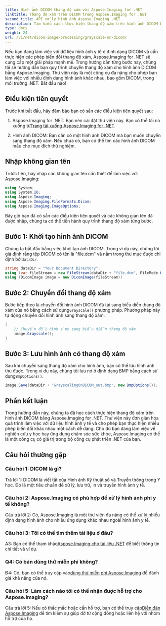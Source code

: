 ```yaml
---
title: Hình ảnh DICOM thang độ xám với Aspose.Imaging for .NET
linktitle: Thang độ xám trên DICOM trong Aspose.Imaging for .NET
second_title: API xử lý hình ảnh Aspose.Imaging .NET
description: Tìm hiểu cách thực hiện thang độ xám trên hình ảnh DICOM bằng Aspose.Imaging for .NET, một thư viện xử lý hình ảnh mạnh mẽ.
type: docs
weight: 24
url: /vi/net/dicom-image-processing/grayscale-on-dicom/
---
```

Nếu bạn đang làm việc với dữ liệu hình ảnh y tế ở định dạng DICOM và cần thực hiện các phép biến đổi thang độ xám, Aspose.Imaging for .NET sẽ cung cấp một giải pháp mạnh mẽ. Trong hướng dẫn từng bước này, chúng tôi sẽ hướng dẫn bạn quy trình chuyển thang độ xám cho hình ảnh DICOM bằng Aspose.Imaging. Thư viện này là một công cụ đa năng cho phép bạn làm việc với nhiều định dạng hình ảnh khác nhau, bao gồm DICOM, trong môi trường .NET. Bắt đầu nào!

## Điều kiện tiên quyết

Trước khi bắt đầu, hãy đảm bảo bạn có sẵn các điều kiện tiên quyết sau:

1.  Aspose.Imaging for .NET: Bạn nên cài đặt thư viện này. Bạn có thể tải nó xuống từ[Trang tải xuống Aspose.Imaging for .NET](https://releases.aspose.com/imaging/net/).

2. Hình ảnh DICOM: Bạn cần có một hình ảnh DICOM mà bạn muốn chuyển sang thang độ xám. Nếu chưa có, bạn có thể tìm các hình ảnh DICOM mẫu cho mục đích thử nghiệm.

## Nhập không gian tên

Trước tiên, hãy nhập các không gian tên cần thiết để làm việc với Aspose.Imaging:

```csharp
using System;
using System.IO;
using Aspose.Imaging;
using Aspose.Imaging.FileFormats.Dicom;
using Aspose.Imaging.ImageOptions;
```

Bây giờ bạn đã có sẵn các điều kiện tiên quyết và các không gian tên đã được nhập, chúng ta có thể tiến hành quy trình thang độ xám từng bước.

## Bước 1: Khởi tạo hình ảnh DICOM

 Chúng ta bắt đầu bằng việc khởi tạo ảnh DICOM. Trong ví dụ này, chúng tôi giả định rằng tệp DICOM có tên là "file.dcm" và nằm trong thư mục được chỉ định bởi`dataDir`.

```csharp
string dataDir = "Your Document Directory";
using (var fileStream = new FileStream(dataDir + "file.dcm", FileMode.Open, FileAccess.Read))
using (DicomImage image = new DicomImage(fileStream))
```

## Bước 2: Chuyển đổi thang độ xám

 Bước tiếp theo là chuyển đổi hình ảnh DICOM đã tải sang biểu diễn thang độ xám của nó bằng cách sử dụng`Grayscale()` phương pháp. Phương pháp này tự động chuyển đổi hình ảnh sang thang độ xám.

```csharp
{
    // Chuyển đổi hình ảnh sang biểu diễn thang độ xám
    image.Grayscale();
}
```

## Bước 3: Lưu hình ảnh có thang độ xám

 Sau khi chuyển sang thang độ xám cho hình ảnh, bạn có thể lưu hình ảnh thu được. Trong ví dụ này, chúng tôi lưu nó ở định dạng BMP bằng cách sử dụng`BmpOptions()`.

```csharp
image.Save(dataDir + "GrayscalingOnDICOM_out.bmp", new BmpOptions());
```

## Phần kết luận

Trong hướng dẫn này, chúng ta đã học cách thực hiện thang độ xám trên hình ảnh DICOM bằng Aspose.Imaging for .NET. Thư viện này đơn giản hóa quá trình làm việc với dữ liệu hình ảnh y tế và cho phép bạn thực hiện nhiều phép biến đổi khác nhau một cách dễ dàng. Cho dù bạn đang làm việc về nghiên cứu y học hay ứng dụng chăm sóc sức khỏe, Aspose.Imaging có thể là một công cụ có giá trị trong bộ công cụ phát triển .NET của bạn.

## Câu hỏi thường gặp

### Câu hỏi 1: DICOM là gì?

Trả lời 1: DICOM là viết tắt của Hình ảnh Kỹ thuật số và Truyền thông trong Y học. Đó là một tiêu chuẩn để xử lý, lưu trữ, in và truyền hình ảnh y tế.

### Câu hỏi 2: Aspose.Imaging có phù hợp để xử lý hình ảnh phi y tế không?

Câu trả lời 2: Có, Aspose.Imaging là một thư viện đa năng có thể xử lý nhiều định dạng hình ảnh cho nhiều ứng dụng khác nhau ngoài hình ảnh y tế.

### Câu hỏi 3: Tôi có thể tìm thêm tài liệu ở đâu?

 A3: Bạn có thể tham khảo[Aspose.Imaging cho tài liệu .NET](https://reference.aspose.com/imaging/net/) để biết thông tin chi tiết và ví dụ.

### Q4: Có bản dùng thử miễn phí không?

 Đ4: Có, bạn có thể truy cập vào[dùng thử miễn phí Aspose.Imaging](https://releases.aspose.com/) để đánh giá khả năng của nó.

### Câu hỏi 5: Làm cách nào tôi có thể nhận được hỗ trợ cho Aspose.Imaging?

 Câu trả lời 5: Nếu có thắc mắc hoặc cần hỗ trợ, bạn có thể truy cập[Diễn đàn Aspose.Imaging](https://forum.aspose.com/) để tìm kiếm sự giúp đỡ từ cộng đồng hoặc liên hệ với nhóm hỗ trợ của họ.